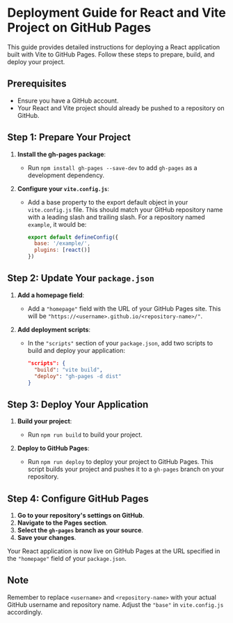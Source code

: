 # Deployment Guide for React and Vite Project on GitHub Pages

This guide provides detailed instructions for deploying a React application built with Vite to GitHub Pages. Follow these steps to prepare, build, and deploy your project.

## Prerequisites

- Ensure you have a GitHub account.
- Your React and Vite project should already be pushed to a repository on GitHub.

## Step 1: Prepare Your Project

1. **Install the gh-pages package**:
   - Run `npm install gh-pages --save-dev` to add `gh-pages` as a development dependency.

2. **Configure your `vite.config.js`**:
   - Add a base property to the export default object in your `vite.config.js` file. This should match your GitHub repository name with a leading slash and trailing slash. For a repository named `example`, it would be:
     ```js
     export default defineConfig({
       base: '/example/',
       plugins: [react()]
     })
     ```

## Step 2: Update Your `package.json`

1. **Add a homepage field**:
   - Add a `"homepage"` field with the URL of your GitHub Pages site. This will be `"https://<username>.github.io/<repository-name>/"`.
   
2. **Add deployment scripts**:
   - In the `"scripts"` section of your `package.json`, add two scripts to build and deploy your application:
     ```json
     "scripts": {
       "build": "vite build",
       "deploy": "gh-pages -d dist"
     }
     ```

## Step 3: Deploy Your Application

1. **Build your project**:
   - Run `npm run build` to build your project.

2. **Deploy to GitHub Pages**:
   - Run `npm run deploy` to deploy your project to GitHub Pages. This script builds your project and pushes it to a `gh-pages` branch on your repository.

## Step 4: Configure GitHub Pages

1. **Go to your repository's settings on GitHub**.
2. **Navigate to the Pages section**.
3. **Select the `gh-pages` branch as your source**.
4. **Save your changes**.

Your React application is now live on GitHub Pages at the URL specified in the `"homepage"` field of your `package.json`.

## Note

Remember to replace `<username>` and `<repository-name>` with your actual GitHub username and repository name. Adjust the `"base"` in `vite.config.js` accordingly.